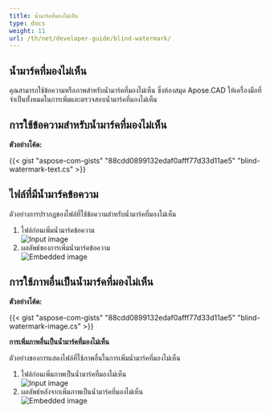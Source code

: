 ```yaml
---
title: น้ำมาร์คที่มองไม่เห็น
type: docs
weight: 11
url: /th/net/developer-guide/blind-watermark/
---
```


## **น้ำมาร์คที่มองไม่เห็น**

คุณสามารถใช้ข้อความหรือภาพสำหรับน้ำมาร์คที่มองไม่เห็น ซึ่งห้องสมุด Apose.CAD ให้เครื่องมือที่จำเป็นทั้งหมดในการเพิ่มและตรวจสอบน้ำมาร์คที่มองไม่เห็น

## **การใช้ข้อความสำหรับน้ำมาร์คที่มองไม่เห็น**

**ตัวอย่างโค้ด:**

{{< gist "aspose-com-gists" "88cdd0899132edaf0afff77d33d11ae5" "blind-watermark-text.cs" >}}

## **ไฟล์ที่มีน้ำมาร์คข้อความ**

ตัวอย่างการปรากฏของไฟล์ที่ใช้ข้อความสำหรับน้ำมาร์คที่มองไม่เห็น

1. ไฟล์ก่อนเพิ่มน้ำมาร์คข้อความ<br>
![Input image](/_assets/guide/blind-watermark/Tyrannosaurus.dxf_input.png)<br>
1. ผลลัพธ์ของการเพิ่มน้ำมาร์คข้อความ<br>
![Embedded image](/_assets/guide/blind-watermark/Tyrannosaurus.dxf_embedded.png)

## **การใช้ภาพอื่นเป็นน้ำมาร์คที่มองไม่เห็น**

**ตัวอย่างโค้ด:**

{{< gist "aspose-com-gists" "88cdd0899132edaf0afff77d33d11ae5" "blind-watermark-image.cs" >}}

**การเพิ่มภาพอื่นเป็นน้ำมาร์คที่มองไม่เห็น**

ตัวอย่างของการแสดงไฟล์ที่ใช้ภาพอื่นในการเพิ่มน้ำมาร์คที่มองไม่เห็น

1. ไฟล์ก่อนเพิ่มภาพเป็นน้ำมาร์คที่มองไม่เห็น<br>
![Input image](/_assets/guide/blind-watermark/robot_handling_cell.dwg_input.png)<br>
1. ผลลัพธ์หลังจากเพิ่มภาพเป็นน้ำมาร์คที่มองไม่เห็น<br>
![Embedded image](/_assets/guide/blind-watermark/robot_handling_cell.dwg_embedded.png)
